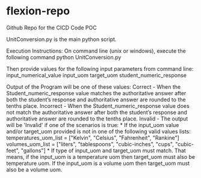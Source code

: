 # flexion-repo
Github Repo for the CICD Code POC

UnitConversion.py is the main python script.

Execution Instructions:
On command line (unix or windows), execute the following command
python UnitConversion.py

Then provide values for the following input parameters from command line:
input_numerical_value 
input_uom 
target_uom
student_numeric_response

Output of the Program will be one of these values:
Correct -   When the Student_numeric_response value matches the authoritative answer after both the student’s response and authoritative answer are rounded to the tenths place. 
Incorrect - When the Student_numeric_response value does not match the authoritative answer after both the student’s response and authoritative answer are rounded to the tenths place. 
Invalid - The output will be 'Invalid' if one of the scenarios is true:
    * If the input_uom value and/or target_uom provided is not in one of the following valid values lists:
    temperatures_uom_list = ["Kelvin", "Celsius", "Fahrenheit", "Rankine"]
    volumes_uom_list = ["liters", "tablespoons", "cubic-inches", "cups", "cubic-feet", "gallons"]
    * If type of input_uom and target_uom must match. That means, if the input_uom is a temperature uom then target_uom must also be temperature uom. 
      If the input_uom is a volume uom then target_uom must also be a volume uom. 
